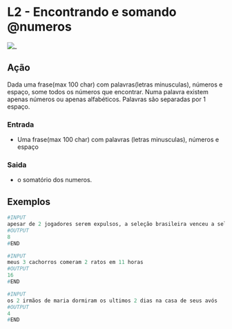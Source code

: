 # L2 - Encontrando e somando @numeros

![_](https://raw.githubusercontent.com/qxcodefup/arcade/master/base/numeros/cover.jpg)

## Ação

Dada uma frase(max 100 char) com palavras(letras minusculas), números e espaço, some todos os números que encontrar. Numa palavra existem apenas números ou apenas alfabéticos. Palavras são separadas por 1 espaço.

### Entrada

* Uma frase(max 100 char) com palavras (letras minusculas), números e espaço

### Saida

* o somatório dos numeros.

## Exemplos

``` py
#INPUT
apesar de 2 jogadores serem expulsos, a seleção brasileira venceu a seleção italiana por 5 x 1
#OUTPUT
8
#END
```

```py
#INPUT
meus 3 cachorros comeram 2 ratos em 11 horas
#OUTPUT
16
#END
```

```py
#INPUT
os 2 irmãos de maria dormiram os ultimos 2 dias na casa de seus avós
#OUTPUT
4
#END
```
